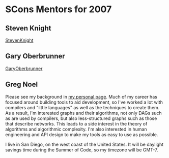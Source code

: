 

# SCons Mentors for 2007


## Steven Knight

[StevenKnight](StevenKnight) 


## Gary Oberbrunner

[GaryOberbrunner](GaryOberbrunner) 


## Greg Noel

Please see my background in [my personal page](GregNoel).  Much of my career has focused around building tools to aid development, so I've worked a lot with compilers and "little languages" as well as the techniques to create them.  As a result, I'm interested graphs and their algorithms, not only DAGs such as are used by compilers, but also less-structured graphs such as those that describe networks.  This leads to a side interest in the theory of algorithms and algorithmic complexity.  I'm also interested in human engineering and API design to make my tools as easy to use as possible. 

I live in San Diego, on the west coast of the United States.  It will be daylight savings time during the Summer of Code, so my timezone will be GMT-7. 
